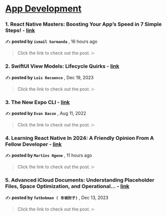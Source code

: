 
<h1><a href=https://medium.com/tag/mobile-app-development/recommended target="_blank" rel="noopener noreferrer">App Development</a></h1>
<h3>1. React Native Masters: Boosting Your App’s Speed in 7 Simple Steps! - <a href=https://medium.com/@ismailharmanda/react-native-masters-boosting-your-apps-speed-in-7-simple-steps-8265aaa0f7d1?source=tag_recommended_feed---------0-84----------mobile_app_development----------4caf1f1d_fb52_4da7_943d_29570524b040------- target="_blank" rel="noopener noreferrer">link</a></h3>

✍️ **posted by `ismail harmanda`** <date> , 16 hours ago</date>

<blockquote>Click the link to check out the post. ⌲</blockquote>

<h3>2. SwiftUI View Models: Lifecycle Quirks - <a href=https://medium.com/the-swift-cooperative/swiftui-view-models-lifecycle-quirks-8dd967e84e31?source=tag_recommended_feed---------1-107----------mobile_app_development----------4caf1f1d_fb52_4da7_943d_29570524b040------- target="_blank" rel="noopener noreferrer">link</a></h3>

✍️ **posted by `Luis Recuenco`** <date> , Dec 19, 2023</date>

<blockquote>Click the link to check out the post. ⌲</blockquote>

<h3>3. The New Expo CLI - <a href=https://medium.com/the-exponent-log/the-new-expo-cli-f4250d8e3421?source=tag_recommended_feed---------2-85----------mobile_app_development----------4caf1f1d_fb52_4da7_943d_29570524b040------- target="_blank" rel="noopener noreferrer">link</a></h3>

✍️ **posted by `Evan Bacon`** <date> , Aug 11, 2022</date>

<blockquote>Click the link to check out the post. ⌲</blockquote>

<h3>4. Learning React Native In 2024: A Friendly Opinion From A Fellow Developer - <a href=https://medium.com/@martins_ngene/learning-react-native-in-2024-a-friendly-opinion-from-a-fellow-developer-a273d0cfd41c?source=tag_recommended_feed---------3-84----------mobile_app_development----------4caf1f1d_fb52_4da7_943d_29570524b040------- target="_blank" rel="noopener noreferrer">link</a></h3>

✍️ **posted by `Martins Ngene`** <date> , 11 hours ago</date>

<blockquote>Click the link to check out the post. ⌲</blockquote>

<h3>5. Advanced iCloud Documents: Understanding Placeholder Files, Space Optimization, and Operational… - <a href=https://medium.com/itnext/advanced-icloud-documents-understanding-placeholder-files-space-optimization-and-operational-759b29c17e10?source=tag_recommended_feed---------4-107----------mobile_app_development----------4caf1f1d_fb52_4da7_943d_29570524b040------- target="_blank" rel="noopener noreferrer">link</a></h3>

✍️ **posted by `fatbobman ( 东坡肘子)`** <date> , Dec 13, 2023</date>

<blockquote>Click the link to check out the post. ⌲</blockquote>

